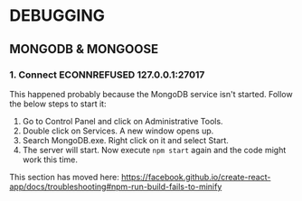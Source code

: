 # DEBUGGING

## MONGODB & MONGOOSE

### 1. Connect ECONNREFUSED 127.0.0.1:27017
This happened probably because the MongoDB service isn't started. Follow the below steps to start it:

1. Go to Control Panel and click on Administrative Tools.
2. Double click on Services. A new window opens up.
3. Search MongoDB.exe. Right click on it and select Start.
4. The server will start. Now execute `npm start` again and the code might work this time.




This section has moved here: https://facebook.github.io/create-react-app/docs/troubleshooting#npm-run-build-fails-to-minify
